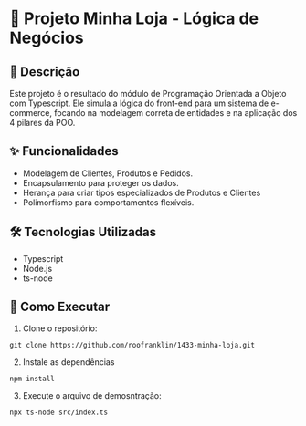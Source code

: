 # 🛒 Projeto Minha Loja - Lógica de Negócios

## 📝 Descrição

Este projeto é o resultado do módulo de Programação Orientada a Objeto com Typescript. Ele simula a lógica do front-end para um sistema de e-commerce, focando na modelagem correta de entidades e na aplicação dos 4 pilares da POO.

## ✨ Funcionalidades

- Modelagem de Clientes, Produtos e Pedidos.
- Encapsulamento para proteger os dados.
- Herança para criar tipos especializados de Produtos e Clientes
- Polimorfismo para comportamentos flexíveis.

## 🛠️ Tecnologias Utilizadas

- Typescript
- Node.js
- ts-node

## 🚀 Como Executar

1. Clone o repositório:
```
git clone https://github.com/roofranklin/1433-minha-loja.git
```

2. Instale as dependências
```
npm install
```

3. Execute o arquivo de demosntração:
```
npx ts-node src/index.ts
```